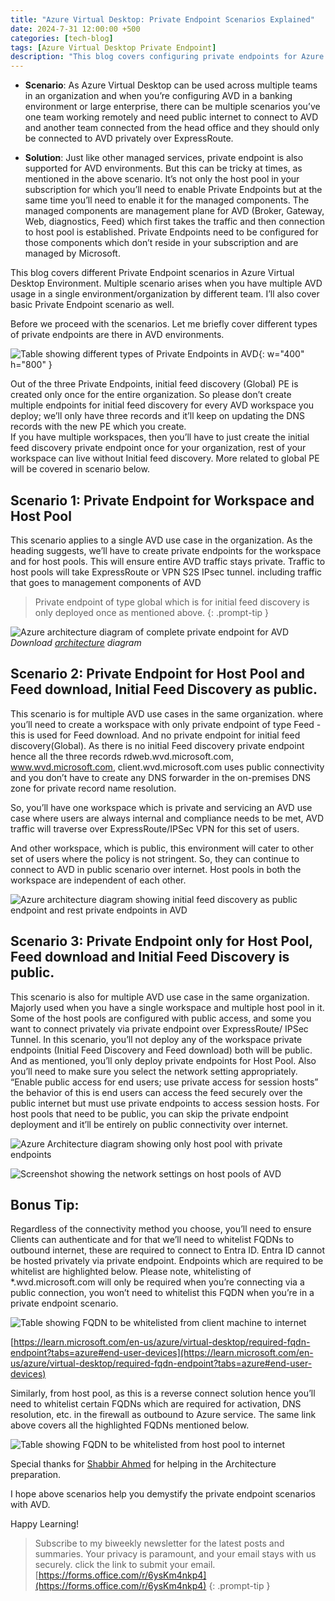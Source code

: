```yaml
---
title: "Azure Virtual Desktop: Private Endpoint Scenarios Explained"
date: 2024-7-31 12:00:00 +500
categories: [tech-blog]
tags: [Azure Virtual Desktop Private Endpoint]
description: "This blog covers configuring private endpoints for Azure Virtual Desktop, detailing scenarios and considerations for using public and private access"
---
```


* **Scenario**: As Azure Virtual Desktop can be used across multiple teams in an organization and when you’re configuring AVD in a banking environment or large enterprise, there can be multiple scenarios you’ve one team working remotely and need public internet to connect to AVD and another team connected from the head office and they should only be connected to AVD privately over ExpressRoute.

* **Solution**: Just like other managed services, private endpoint is also supported for AVD environments.
But this can be tricky at times, as mentioned in the above scenario. It’s not only the host pool in your subscription for which you’ll need to enable Private Endpoints but at the same time you’ll need to enable it for the managed components. The managed components are management plane for AVD (Broker, Gateway, Web, diagnostics, Feed) which first takes the traffic and then connection to host pool is established. Private Endpoints need to be configured for those components which don’t reside in your subscription and are managed by Microsoft.

This blog covers different Private Endpoint scenarios in Azure Virtual Desktop Environment. Multiple scenario arises when you have multiple AVD usage in a single environment/organization by different team. I’ll also cover basic Private Endpoint scenario as well.

Before we proceed with the scenarios. Let me briefly cover different types of private endpoints are there in AVD environments.

![Table showing different types of Private Endpoints in AVD](https://raw.githubusercontent.com/qureshiaquib/qureshiaquib.github.io/main/assets/31072024/avd-privateendpoints-table.jpg){: w="400" h="800" }


Out of the three Private Endpoints, initial feed discovery (Global) PE is created only once for the entire organization. So please don’t create multiple endpoints for initial feed discovery for every AVD workspace you deploy; we’ll only have three records and it’ll keep on updating the DNS records with the new PE which you create.\
If you have multiple workspaces, then you’ll have to just create the initial feed discovery private endpoint once for your organization, rest of your workspace can live without Initial feed discovery. More related to global PE will be covered in scenario below.

## Scenario 1: Private Endpoint for Workspace and Host Pool
This scenario applies to a single AVD use case in the organization. As the heading suggests, we’ll have to create private endpoints for the workspace and for host pools. This will ensure entire AVD traffic stays private. Traffic to host pools will take ExpressRoute or VPN S2S IPsec tunnel. including traffic that goes to management components of AVD
> Private endpoint of type global which is for initial feed discovery is only deployed once as mentioned above.
{: .prompt-tip }

![Azure architecture diagram of complete private endpoint for AVD](https://raw.githubusercontent.com/qureshiaquib/qureshiaquib.github.io/main/assets/31072024/end-to-end-private-endpoint.jpg)
_Download [architecture](https://github.com/qureshiaquib/qureshiaquib.github.io/raw/main/assets/31072024/avd.pptx) diagram_


## Scenario 2: Private Endpoint for Host Pool and Feed download, Initial Feed Discovery as public.
This scenario is for multiple AVD use cases in the same organization. where you’ll need to create a workspace with only private endpoint of type Feed - this is used for Feed download. And no private endpoint for initial feed discovery(Global).
As there is no initial Feed discovery private endpoint hence all the three records rdweb.wvd.microsoft.com, www.wvd.microsoft.com, client.wvd.microsoft.com uses public connectivity and you don’t have to create any DNS forwarder in the on-premises DNS zone for private record name resolution.

So, you’ll have one workspace which is private and servicing an AVD use case where users are always internal and compliance needs to be met, AVD traffic will traverse over ExpressRoute/IPSec VPN for this set of users.

And other workspace, which is public, this environment will cater to other set of users where the policy is not stringent.
So, they can continue to connect to AVD in public scenario over internet.
Host pools in both the workspace are independent of each other.

![Azure architecture diagram showing initial feed discovery as public endpoint and rest private endpoints in AVD](https://raw.githubusercontent.com/qureshiaquib/qureshiaquib.github.io/main/assets/31072024/initial-feed-discovery-public-endpoint.jpg)


## Scenario 3: Private Endpoint only for Host Pool, Feed download and Initial Feed Discovery is public.

This scenario is also for multiple AVD use case in the same organization. Majorly used when you have a single workspace and multiple host pool in it. Some of the host pools are configured with public access, and some you want to connect privately via private endpoint over ExpressRoute/ IPSec Tunnel. In this scenario, you’ll not deploy any of the workspace private endpoints (Initial Feed Discovery and Feed download) both will be public. And as mentioned, you’ll only deploy private endpoints for Host Pool. Also you’ll need to make sure you select the network setting appropriately.
“Enable public access for end users; use private access for session hosts” the behavior of this is end users can access the feed securely over the public internet but must use private endpoints to access session hosts.
 For host pools that need to be public, you can skip the private endpoint deployment and it’ll be entirely on public connectivity over internet.

![Azure Architecture diagram showing only host pool with private endpoints](https://raw.githubusercontent.com/qureshiaquib/qureshiaquib.github.io/main/assets/31072024/host-pool-private-endpoint.jpg)

![Screenshot showing the network settings on host pools of AVD](https://raw.githubusercontent.com/qureshiaquib/qureshiaquib.github.io/main/assets/31072024/enable-public-access-end-users-use-private-access-session-hosts.jpg)


## Bonus Tip:
Regardless of the connectivity method you choose, you’ll need to ensure Clients can authenticate and for that we’ll need to whitelist FQDNs to outbound internet, these are required to connect to Entra ID. Entra ID cannot be hosted privately via private endpoint. Endpoints which are required to be whitelist are highlighted below. Please note, whitelisting of *.wvd.microsoft.com will only be required when you’re connecting via a public connection, you won’t need to whitelist this FQDN when you’re in a private endpoint scenario.

![Table showing FQDN to be whitelisted from client machine to internet](https://raw.githubusercontent.com/qureshiaquib/qureshiaquib.github.io/main/assets/31072024/client-fqdn-whitelist.jpg)


[https://learn.microsoft.com/en-us/azure/virtual-desktop/required-fqdn-endpoint?tabs=azure#end-user-devices](https://learn.microsoft.com/en-us/azure/virtual-desktop/required-fqdn-endpoint?tabs=azure#end-user-devices)

Similarly, from host pool, as this is a reverse connect solution hence you’ll need to whitelist certain FQDNs which are required for activation, DNS resolution, etc. in the firewall as outbound to Azure service. The same link above covers all the highlighted FQDNs mentioned below.

![Table showing FQDN to be whitelisted from host pool to internet](https://raw.githubusercontent.com/qureshiaquib/qureshiaquib.github.io/main/assets/31072024/hostpool-whitelist.jpg)


Special thanks for [Shabbir Ahmed](https://www.linkedin.com/in/shabbir550/) for helping in the Architecture preparation.

I hope above scenarios help you demystify the private endpoint scenarios with AVD.

Happy Learning!

>Subscribe to my biweekly newsletter for the latest posts and summaries. Your privacy is paramount, and your email stays with us securely.
click the link to submit your email.
[https://forms.office.com/r/6ysKm4nkp4](https://forms.office.com/r/6ysKm4nkp4)
{: .prompt-tip }